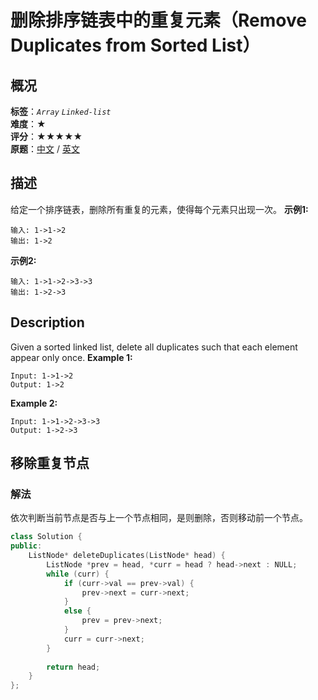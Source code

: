 # 删除排序链表中的重复元素（Remove Duplicates from Sorted List）
## 概况
**标签**：*`Array`*  *`Linked-list`*<br>
**难度**：★<br>
**评分**：★★★★★<br>
**原题**：[中文](https://leetcode-cn.com/problems/remove-duplicates-from-sorted-list) / [英文](https://leetcode.com/problems/remove-duplicates-from-sorted-list)
## 描述
给定一个排序链表，删除所有重复的元素，使得每个元素只出现一次。
**示例1:**
```
输入: 1->1->2
输出: 1->2
```
**示例2:**
```
输入: 1->1->2->3->3
输出: 1->2->3
```
## Description
Given a sorted linked list, delete all duplicates such that each element appear only once.
**Example 1:**
```
Input: 1->1->2
Output: 1->2
```
**Example 2:**
```
Input: 1->1->2->3->3
Output: 1->2->3
```
## 移除重复节点
### 解法
依次判断当前节点是否与上一个节点相同，是则删除，否则移动前一个节点。
```c++
class Solution {
public:
    ListNode* deleteDuplicates(ListNode* head) {
        ListNode *prev = head, *curr = head ? head->next : NULL;
        while (curr) {
            if (curr->val == prev->val) {
                prev->next = curr->next;
            }
            else {
                prev = prev->next;
            }
            curr = curr->next;
        }
        
        return head;
    }
};
```